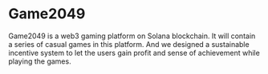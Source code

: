 # Game2049
Game2049 is a web3 gaming platform on Solana blockchain. It will contain a series of casual games in this platform. And we designed a sustainable incentive system to let the users gain profit and sense of achievement while playing the games.

